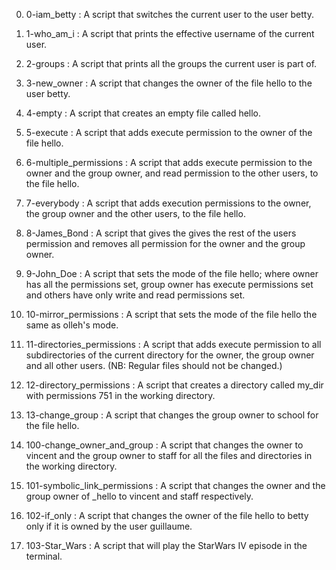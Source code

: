 0. 0-iam_betty : A script that switches the current user to the user betty.


1. 1-who_am_i : A script that prints the effective username of the current user.


2. 2-groups : A script that prints all the groups the current user is part of.


3. 3-new_owner : A script that changes the owner of the file hello to the user betty.


4. 4-empty : A script that creates an empty file called hello.


5. 5-execute : A script that adds execute permission to the owner of the file hello.


6. 6-multiple_permissions : A script that adds execute permission to the owner and the group owner, and read permission to the other users, to the file hello.


7. 7-everybody : A script that adds execution permissions to the owner, the group owner and the other users, to the file hello.


8. 8-James_Bond : A script that gives the gives the rest of the users permission and removes all permission for the owner and the group owner.


9. 9-John_Doe : A script that sets the mode of the file hello; where owner has all the permissions set, group owner has execute permissions set and others have only write and read permissions set.


10. 10-mirror_permissions : A script that sets the mode of the file hello the same as olleh's mode.


11. 11-directories_permissions : A script that adds execute permission to all subdirectories of the current directory for the owner, the group owner and all other users. (NB: Regular files should not be changed.)


12. 12-directory_permissions : A script that creates a directory called my_dir with permissions 751 in the working directory.


13. 13-change_group : A script that changes the group owner to school for the file hello.


14. 100-change_owner_and_group : A script that changes the owner to vincent and the group owner to staff for all the files and directories in the working directory.


15. 101-symbolic_link_permissions : A script that changes the owner and the group owner of _hello to vincent and staff respectively.


16. 102-if_only : A script that changes the owner of the file hello to betty only if it is owned by the user guillaume.


17. 103-Star_Wars : A script that will play the StarWars IV episode in the terminal.
